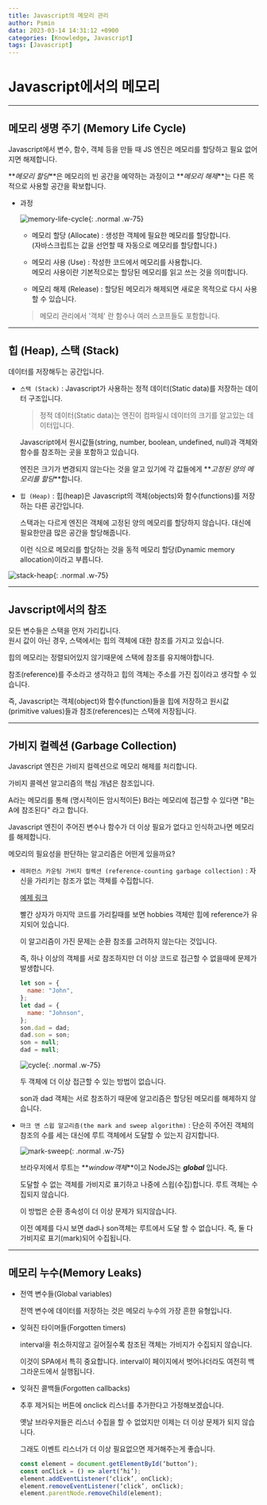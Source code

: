 ```yaml
---
title: Javascript의 메모리 관리
author: Psmin
data: 2023-03-14 14:31:12 +0900
categories: [Knowledge, Javascript]
tags: [Javascript]
---
```


# Javascript에서의 메모리

---

## 메모리 생명 주기 (Memory Life Cycle)

Javascript에서 변수, 함수, 객체 등을 만들 때 JS 엔진은 메모리를 할당하고 필요 없어지면 해제합니다.

**_메모리 할당_**은 메모리의 빈 공간을 예약하는 과정이고 **_메모리 해제_**는 다른 목적으로 사용할 공간을 확보합니다.

- 과정

  ![memory-life-cycle](/assets/img/memory-life-cycle.png){: .normal .w-75}

  - 메모리 할당 (Allocate)
    : 생성한 객체에 필요한 메모리를 할당합니다.  
    (자바스크립트는 값을 선언할 때 자동으로 메모리를 할당합니다.)

  - 메모리 사용 (Use)
    : 작성한 코드에서 메모리를 사용합니다.  
    메모리 사용이란 기본적으로는 할당된 메모리를 읽고 쓰는 것을 의미합니다.

  - 메모리 해제 (Release)
    : 할당된 메모리가 해제되면 새로운 목적으로 다시 사용할 수 있습니다.

  > 메모리 관리에서 '객체' 란 함수나 여러 스코프들도 포함합니다.

---

## 힙 (Heap), 스택 (Stack)

데이터를 저장해두는 공간입니다.

- `스택 (Stack)`
  : Javascript가 사용하는 정적 데이터(Static data)를 저장하는 데이터 구조입니다.

  > 정적 데이터(Static data)는 엔진이 컴파일시 데이터의 크기를 알고있는 데이터입니다.

  Javascript에서 원시값들(string, number, boolean, undefined, null)과 객체와 함수를 참조하는 곳을 포함하고 있습니다.

  엔진은 크기가 변경되지 않는다는 것을 알고 있기에 각 값들에게 **_고정된 양의 메모리를 할당_**합니다.

- `힙 (Heap)`
  : 힙(heap)은 Javascript의 객체(objects)와 함수(functions)를 저장하는 다른 공간입니다.

  스택과는 다르게 엔진은 객체에 고정된 양의 메모리를 할당하지 않습니다. 대신에 필요한만큼 많은 공간을 할당해줍니다.

  이런 식으로 메모리를 할당하는 것을 동적 메모리 할당(Dynamic memory allocation)이라고 부릅니다.

![stack-heap](/assets/img/stack-heap.png){: .normal .w-75}

---

## Javscript에서의 참조

모든 변수들은 스택을 먼저 가리킵니다.  
원시 값이 아닌 경우, 스택에서는 힙의 객체에 대한 참조를 가지고 있습니다.

힙의 메모리는 정렬되어있지 않기때문에 스택에 참조를 유지해야합니다.

참조(reference)를 주소라고 생각하고 힙의 객체는 주소를 가진 집이라고 생각할 수 있습니다.

즉, Javascript는 객체(object)와 함수(function)들을 힙에 저장하고 원시값(primitive values)들과 참조(references)는 스택에 저장됩니다.

---

## 가비지 컬렉션 (Garbage Collection)

Javascript 엔진은 가비지 컬렉션으로 메모리 해제를 처리합니다.

가비지 콜렉션 알고리즘의 핵심 개념은 참조입니다.

A라는 메모리를 통해 (명시적이든 암시적이든) B라는 메모리에 접근할 수 있다면 "B는 A에 참조된다" 라고 합니다.

Javascript 엔진이 주어진 변수나 함수가 더 이상 필요가 없다고 인식하고나면 메모리를 해제합니다.

메모리의 필요성을 판단하는 알고리즘은 어떤게 있을까요?

- `레퍼런스 카운팅 가비지 컬렉션 (reference-counting garbage collection)`
  : 자신을 가리키는 참조가 없는 객체를 수집합니다.

  [예제 링크](https://felixgerschau.com/javascript-memory-management/#reference-counting-garbage-collection)

  빨간 상자가 마지막 코드를 가리킬때를 보면 hobbies 객체만 힙에 reference가 유지되어 있습니다.

  이 알고리즘이 가진 문제는 순환 참조를 고려하지 않는다는 것입니다.

  즉, 하나 이상의 객체를 서로 참조하지만 더 이상 코드로 접근할 수 없을때에 문제가 발생합니다.

  ```js
  let son = {
    name: "John",
  };
  let dad = {
    name: "Johnson",
  };
  son.dad = dad;
  dad.son = son;
  son = null;
  dad = null;
  ```

  ![cycle](/assets/img/cycle.png){: .normal .w-75}

  두 객체에 더 이상 접근할 수 있는 방법이 없습니다.

  son과 dad 객체는 서로 참조하기 때문에 알고리즘은 할당된 메모리를 해제하지 않습니다.

- `마크 앤 스윕 알고리즘(the mark and sweep algorithm)`
  : 단순히 주어진 객체의 참조의 수를 세는 대신에 루트 객체에서 도달할 수 있는지 감지합니다.

  ![mark-sweep](/assets/img/mark-sweep.png){: .normal .w-75}

  브라우저에서 루트는 **_window객체_**이고 NodeJS는 **_global_** 입니다.

  도달할 수 없는 객체를 가비지로 표기하고 나중에 스윕(수집)합니다. 루트 객체는 수집되지 않습니다.

  이 방법은 순환 종속성이 더 이상 문제가 되지않습니다.

  이전 예제를 다시 보면 dad나 son객체는 루트에서 도달 할 수 없습니다. 즉, 둘 다 가비지로 표기(mark)되어 수집됩니다.

---

## 메모리 누수(Memory Leaks)

- 전역 변수들(Global variables)

  전역 변수에 데이터를 저장하는 것은 메모리 누수의 가장 흔한 유형입니다.

- 잊혀진 타이머들(Forgotten timers)

  interval을 취소하지않고 길어질수록 참조된 객체는 가비지가 수집되지 않습니다.

  이것이 SPA에서 특히 중요합니다. interval이 페이지에서 벗어나더라도 여전히 백그라운드에서 실행됩니다.

- 잊혀진 콜백들(Forgotten callbacks)

  추후 제거되는 버튼에 onclick 리스너를 추가한다고 가정해보겠습니다.

  옛날 브라우저들은 리스너 수집을 할 수 없었지만 이제는 더 이상 문제가 되지 않습니다.

  그래도 이벤트 리스너가 더 이상 필요없으면 제거해주는게 좋습니다.

  ```js
  const element = document.getElementById(‘button’);
  const onClick = () => alert(‘hi’);
  element.addEventListener(‘click’, onClick);
  element.removeEventListener(‘click’, onClick);
  element.parentNode.removeChild(element);
  ```
